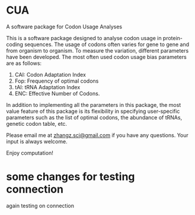 # CUA
A software package for Codon Usage Analyses

This is a software package designed to analyse codon usage in protein-coding sequences. The usage of codons often varies for gene to gene and from organism to organism. To measure the variation, different parameters have been developed. The most often used codon usage bias parameters are as follows:
1. CAI: Codon Adaptation Index
2. Fop: Frequency of optimal codons
3. tAI: tRNA Adaptation Index
4. ENC: Effective Number of Codons.

In addition to implementing all the parameters in this package, the most value feature of this package is its flexibility in specifying user-specific parameters such as the list of optimal codons, the abundance of tRNAs, genetic codon table, etc.

Please email me at zhangz.sci@gmail.com if you have any questions. Your input is always welcome.

Enjoy computation!

# some changes for testing connection

again testing on connection
